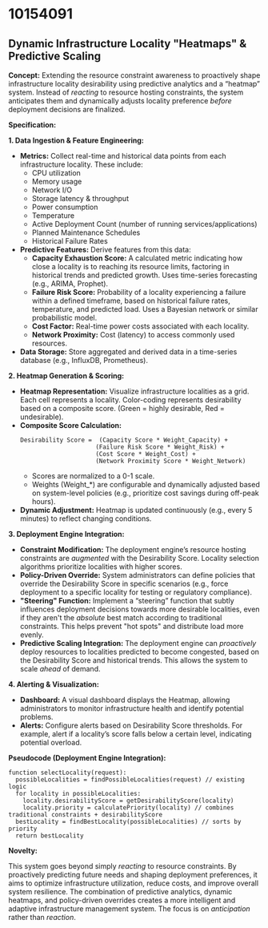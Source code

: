 # 10154091

## Dynamic Infrastructure Locality "Heatmaps" & Predictive Scaling

**Concept:** Extending the resource constraint awareness to proactively shape infrastructure locality desirability using predictive analytics and a “heatmap” system.  Instead of *reacting* to resource hosting constraints, the system anticipates them and dynamically adjusts locality preference *before* deployment decisions are finalized.

**Specification:**

**1. Data Ingestion & Feature Engineering:**

*   **Metrics:** Collect real-time and historical data points from each infrastructure locality. These include:
    *   CPU utilization
    *   Memory usage
    *   Network I/O
    *   Storage latency & throughput
    *   Power consumption
    *   Temperature
    *   Active Deployment Count (number of running services/applications)
    *   Planned Maintenance Schedules
    *   Historical Failure Rates
*   **Predictive Features:**  Derive features from this data:
    *   **Capacity Exhaustion Score:**  A calculated metric indicating how close a locality is to reaching its resource limits, factoring in historical trends and predicted growth.  Uses time-series forecasting (e.g., ARIMA, Prophet).
    *   **Failure Risk Score:**  Probability of a locality experiencing a failure within a defined timeframe, based on historical failure rates, temperature, and predicted load. Uses a Bayesian network or similar probabilistic model.
    *   **Cost Factor:**  Real-time power costs associated with each locality.
    *   **Network Proximity:** Cost (latency) to access commonly used resources.
*   **Data Storage:** Store aggregated and derived data in a time-series database (e.g., InfluxDB, Prometheus).

**2. Heatmap Generation & Scoring:**

*   **Heatmap Representation:**  Visualize infrastructure localities as a grid. Each cell represents a locality.  Color-coding represents desirability based on a composite score.  (Green = highly desirable, Red = undesirable).
*   **Composite Score Calculation:**
    ```
    Desirability Score =  (Capacity Score * Weight_Capacity) +
                         (Failure Risk Score * Weight_Risk) +
                         (Cost Score * Weight_Cost) +
                         (Network Proximity Score * Weight_Network)
    ```
    *   Scores are normalized to a 0-1 scale.
    *   Weights (Weight\_*) are configurable and dynamically adjusted based on system-level policies (e.g., prioritize cost savings during off-peak hours).
*   **Dynamic Adjustment:** Heatmap is updated continuously (e.g., every 5 minutes) to reflect changing conditions.

**3. Deployment Engine Integration:**

*   **Constraint Modification:** The deployment engine’s resource hosting constraints are *augmented* with the Desirability Score.  Locality selection algorithms prioritize localities with higher scores.
*   **Policy-Driven Override:**  System administrators can define policies that override the Desirability Score in specific scenarios (e.g., force deployment to a specific locality for testing or regulatory compliance).
*   **"Steering" Function:** Implement a “steering” function that subtly influences deployment decisions towards more desirable localities, even if they aren't the *absolute* best match according to traditional constraints.  This helps prevent "hot spots" and distribute load more evenly.
*   **Predictive Scaling Integration:** The deployment engine can *proactively* deploy resources to localities predicted to become congested, based on the Desirability Score and historical trends.  This allows the system to scale *ahead* of demand.

**4.  Alerting & Visualization:**

*   **Dashboard:**  A visual dashboard displays the Heatmap, allowing administrators to monitor infrastructure health and identify potential problems.
*   **Alerts:**  Configure alerts based on Desirability Score thresholds. For example, alert if a locality’s score falls below a certain level, indicating potential overload.

**Pseudocode (Deployment Engine Integration):**

```
function selectLocality(request):
  possibleLocalities = findPossibleLocalities(request) // existing logic
  for locality in possibleLocalities:
    locality.desirabilityScore = getDesirabilityScore(locality)
    locality.priority = calculatePriority(locality) // combines traditional constraints + desirabilityScore
  bestLocality = findBestLocality(possibleLocalities) // sorts by priority
  return bestLocality
```

**Novelty:**

This system goes beyond simply *reacting* to resource constraints. By proactively predicting future needs and shaping deployment preferences, it aims to optimize infrastructure utilization, reduce costs, and improve overall system resilience.  The combination of predictive analytics, dynamic heatmaps, and policy-driven overrides creates a more intelligent and adaptive infrastructure management system.  The focus is on *anticipation* rather than *reaction*.